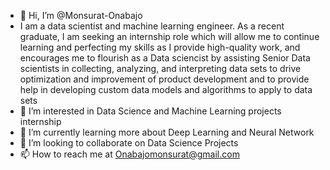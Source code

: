 - 👋 Hi, I’m @Monsurat-Onabajo
- I am a data scientist and machine learning engineer. As a recent graduate, I am seeking an internship role which will allow me to continue learning and perfecting my skills as I provide high-quality work, and encourages me to flourish as a Data sciencist  by assisting Senior Data scientists in collecting, analyzing, and interpreting data sets to drive optimization and improvement of product development and to provide help in developing custom data models and algorithms to apply to data sets
- 👀 I’m interested in Data Science and Machine Learning projects internship
- 🌱 I’m currently learning more about Deep Learning and Neural Network
- 💞️ I’m looking to collaborate on Data Science Projects
- 📫 How to reach me at Onabajomonsurat@gmail.com


<!---
Monsurat-Onabajo/Monsurat-Onabajo is a ✨ special ✨ repository because its `README.md` (this file) appears on your GitHub profile.
You can click the Preview link to take a look at your changes.
--->
